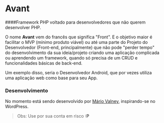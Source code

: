 # Avant

####Framework PHP voltado para desenvolvedores que não querem desenvolver PHP.

O nome **Avant** vem do francês que significa "Front". E o objetivo maior é facilitar o MVP (mínimo produto viável) ou até uma parte do Projeto do Desenvolvedor (Front-end, principalmente) que não pode "perder tempo" do desenvolvimento da sua ideia/projeto criando uma aplicação complicada ou aprendendo um framework, quando só precisa de um CRUD e funcionalidades básicas de back-end.

Um exemplo disso, seria o Desenvolvedor Android, que por vezes utiliza uma aplicação web como base para seu App.

### Desenvolvimento
No momento está sendo desenvolvido por [Mário Valney](http://mariovalney.com/), inspirando-se no WordPress.

> Obs: Use por sua conta em risco **:P**